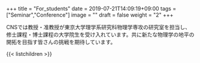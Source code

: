 +++
title =  "For_students"
date = 2019-07-21T14:09:19+09:00
tags = ["Seminar","Conference"]
image = ""
draft = false
weight = "2"
+++

CNSでは教授・准教授が東京大学理学系研究科物理学専攻の研究室を担当し、修士課程・博士課程の大学院生を受け入れています。共に新たな物理学の地平の開拓を目指す皆さんの挑戦を期待しています。

{{< listchildren >}}
